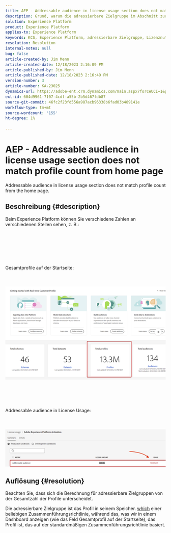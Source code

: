```yaml
---
title: AEP - Addressable audience in license usage section does not match profile count from home page
description: Grund, warum die adressierbare Zielgruppe im Abschnitt zur Lizenznutzung nicht mit der Profilanzahl auf der Startseite übereinstimmt
solution: Experience Platform
product: Experience Platform
applies-to: Experience Platform
keywords: KCS, Experience Platform, adressierbare Zielgruppe, Lizenznutzung, Berechtigungen, Profilanzahl
resolution: Resolution
internal-notes: null
bug: false
article-created-by: Jim Menn
article-created-date: 12/18/2023 2:16:09 PM
article-published-by: Jim Menn
article-published-date: 12/18/2023 2:16:49 PM
version-number: 3
article-number: KA-23025
dynamics-url: https://adobe-ent.crm.dynamics.com/main.aspx?forceUCI=1&pagetype=entityrecord&etn=knowledgearticle&id=14baa5f8-af9d-ee11-be37-6045bd006268
exl-id: 604d9961-7107-4cdf-a55b-2b5d467fdb87
source-git-commit: 46fc2f23fd556a987acb96338b6fad03b489141e
workflow-type: tm+mt
source-wordcount: '155'
ht-degree: 1%

---
```


# AEP - Addressable audience in license usage section does not match profile count from home page


Addressable audience in license usage section does not match profile count from the home page.

## Beschreibung {#description}

Beim Experience Platform können Sie verschiedene Zahlen an verschiedenen Stellen sehen, z. B.:<br><br> <br><br> <br><br> <br><br>Gesamtprofile auf der Startseite:<br><br> <br><br>![](assets/___15baa5f8-af9d-ee11-be37-6045bd006268___.png)<br><br> <br><br> <br><br>Addressable audience in License Usage:<br><br> <br><br>![](assets/___17baa5f8-af9d-ee11-be37-6045bd006268___.png)

## Auflösung {#resolution}


Beachten Sie, dass sich die Berechnung für adressierbare Zielgruppen von der Gesamtzahl der Profile unterscheidet.

Die adressierbare Zielgruppe ist das Profil in seinem Speicher. <u>which</u> einer beliebigen Zusammenführungsrichtlinie, während das, was wir in einem Dashboard anzeigen (wie das Feld Gesamtprofil auf der Startseite), das Profil ist, das auf der standardmäßigen Zusammenführungsrichtlinie basiert.

